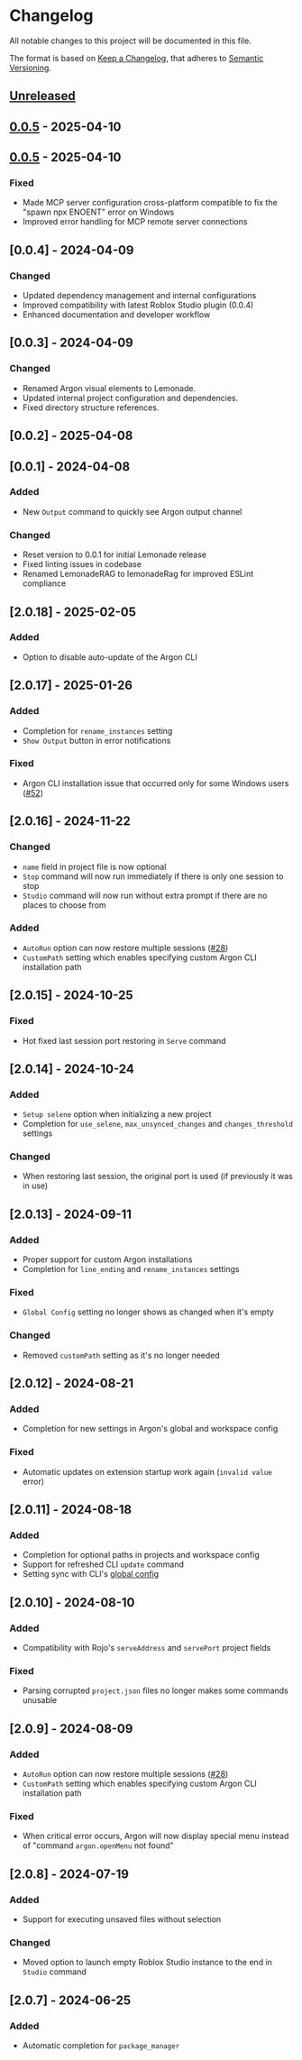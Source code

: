 # Changelog

All notable changes to this project will be documented in this file.

The format is based on [Keep a Changelog](https://keepachangelog.com/en/1.1.0/), that adheres to [Semantic Versioning](https://semver.org/spec/v2.0.0.html).

## [Unreleased]

## [0.0.5] - 2025-04-10

## [0.0.5] - 2025-04-10

### Fixed

- Made MCP server configuration cross-platform compatible to fix the "spawn npx ENOENT" error on Windows
- Improved error handling for MCP remote server connections

## [0.0.4] - 2024-04-09

### Changed

- Updated dependency management and internal configurations
- Improved compatibility with latest Roblox Studio plugin (0.0.4)
- Enhanced documentation and developer workflow

## [0.0.3] - 2024-04-09

### Changed

- Renamed Argon visual elements to Lemonade.
- Updated internal project configuration and dependencies.
- Fixed directory structure references.

## [0.0.2] - 2025-04-08

## [0.0.1] - 2024-04-08

### Added

- New `Output` command to quickly see Argon output channel

### Changed

- Reset version to 0.0.1 for initial Lemonade release
- Fixed linting issues in codebase
- Renamed LemonadeRAG to lemonadeRag for improved ESLint compliance

## [2.0.18] - 2025-02-05

### Added

- Option to disable auto-update of the Argon CLI

## [2.0.17] - 2025-01-26

### Added

- Completion for `rename_instances` setting
- `Show Output` button in error notifications

### Fixed

- Argon CLI installation issue that occurred only for some Windows users ([#52](https://github.com/LupaHQ/argon-vscode/issues/52))

## [2.0.16] - 2024-11-22

### Changed

- `name` field in project file is now optional
- `Stop` command will now run immediately if there is only one session to stop
- `Studio` command will now run without extra prompt if there are no places to choose from

### Added

- `AutoRun` option can now restore multiple sessions ([#28](https://github.com/LupaHQ/argon-vscode/pull/28))
- `CustomPath` setting which enables specifying custom Argon CLI installation path

## [2.0.15] - 2024-10-25

### Fixed

- Hot fixed last session port restoring in `Serve` command

## [2.0.14] - 2024-10-24

### Added

- `Setup selene` option when initializing a new project
- Completion for `use_selene`, `max_unsynced_changes` and `changes_threshold` settings

### Changed

- When restoring last session, the original port is used (if previously it was in use)

## [2.0.13] - 2024-09-11

### Added

- Proper support for custom Argon installations
- Completion for `line_ending` and `rename_instances` settings

### Fixed

- `Global Config` setting no longer shows as changed when it's empty

### Changed

- Removed `customPath` setting as it's no longer needed

## [2.0.12] - 2024-08-21

### Added

- Completion for new settings in Argon's global and workspace config

### Fixed

- Automatic updates on extension startup work again (`invalid value` error)

## [2.0.11] - 2024-08-18

### Added

- Completion for optional paths in projects and workspace config
- Support for refreshed CLI `update` command
- Setting sync with CLI's [global config](https://argon.wiki/docs/configuration#global-config)

## [2.0.10] - 2024-08-10

### Added

- Compatibility with Rojo's `serveAddress` and `servePort` project fields

### Fixed

- Parsing corrupted `project.json` files no longer makes some commands unusable

## [2.0.9] - 2024-08-09

### Added

- `AutoRun` option can now restore multiple sessions ([#28](https://github.com/LupaHQ/argon-vscode/pull/28))
- `CustomPath` setting which enables specifying custom Argon CLI installation path

### Fixed

- When critical error occurs, Argon will now display special menu instead of "command `argon.openMenu` not found"

## [2.0.8] - 2024-07-19

### Added

- Support for executing unsaved files without selection

### Changed

- Moved option to launch empty Roblox Studio instance to the end in `Studio` command

## [2.0.7] - 2024-06-25

### Added

- Automatic completion for `package_manager`

[unreleased]: https://github.com/LupaHQ/argon-vscode/compare/v0.0.5...HEAD
[0.0.5]: https://github.com/LupaHQ/argon-vscode/compare/d8b7646cc77c998adcbc55ad6c92d2db673cf4a2...v0.0.5
